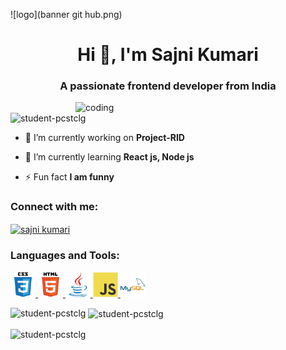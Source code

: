 ![logo](banner git hub.png)
<h1 align="center">Hi 👋, I'm Sajni Kumari</h1>
<h3 align="center">A passionate frontend developer from India</h3>
 <img align="right" alt="coding" width="400" src="https://miro.medium.com/v2/resize:fit:1024/1*hZJV9DjRZW9DJ4XfRwQaIA.png">
<p align="left"> <img src="https://komarev.com/ghpvc/?username=student-pcstclg&label=Profile%20views&color=0e75b6&style=flat" alt="student-pcstclg" /> </p>

- 🔭 I’m currently working on **Project-RID**

- 🌱 I’m currently learning **React js, Node js**

- ⚡ Fun fact **I am funny**

<h3 align="left">Connect with me:</h3>
<p align="left">
<a href="https://linkedin.com/in/sajni kumari" target="blank"><img align="center" src="https://raw.githubusercontent.com/rahuldkjain/github-profile-readme-generator/master/src/images/icons/Social/linked-in-alt.svg" alt="sajni kumari" height="30" width="40" /></a>
</p>

<h3 align="left">Languages and Tools:</h3>
<p align="left"> <a href="https://www.w3schools.com/css/" target="_blank" rel="noreferrer"> <img src="https://raw.githubusercontent.com/devicons/devicon/master/icons/css3/css3-original-wordmark.svg" alt="css3" width="40" height="40"/> </a> <a href="https://www.w3.org/html/" target="_blank" rel="noreferrer"> <img src="https://raw.githubusercontent.com/devicons/devicon/master/icons/html5/html5-original-wordmark.svg" alt="html5" width="40" height="40"/> </a> <a href="https://www.java.com" target="_blank" rel="noreferrer"> <img src="https://raw.githubusercontent.com/devicons/devicon/master/icons/java/java-original.svg" alt="java" width="40" height="40"/> </a> <a href="https://developer.mozilla.org/en-US/docs/Web/JavaScript" target="_blank" rel="noreferrer"> <img src="https://raw.githubusercontent.com/devicons/devicon/master/icons/javascript/javascript-original.svg" alt="javascript" width="40" height="40"/> </a> <a href="https://www.mysql.com/" target="_blank" rel="noreferrer"> <img src="https://raw.githubusercontent.com/devicons/devicon/master/icons/mysql/mysql-original-wordmark.svg" alt="mysql" width="40" height="40"/> </a> </p>

<p><img align="left" src="https://github-readme-stats.vercel.app/api/top-langs?username=student-pcstclg&show_icons=true&locale=en&layout=compact" alt="student-pcstclg" /></p>

<p>&nbsp;<img align="center" src="https://github-readme-stats.vercel.app/api?username=student-pcstclg&show_icons=true&locale=en" alt="student-pcstclg" /></p>

<p><img align="center" src="https://github-readme-streak-stats.herokuapp.com/?user=student-pcstclg&" alt="student-pcstclg" /></p>
